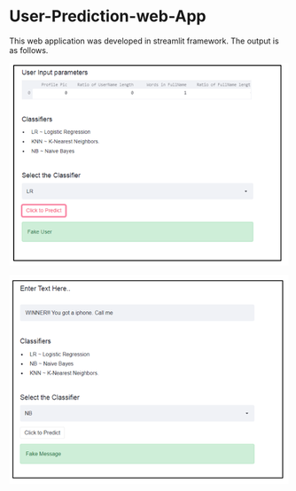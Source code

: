 # User-Prediction-web-App

This web application was developed in streamlit framework. The output is as follows.

![alt text](https://github.com/wayomi/User-Prediction-web-App/blob/main/stinput2.png?raw=true)

![alt text](https://github.com/wayomi/User-Prediction-web-App/blob/main/sttext2.png?raw=true)
